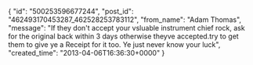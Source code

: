  {
   "id": "500253596677244",
   "post_id": "462493170453287_462528253783112",
   "from_name": "Adam Thomas",
   "message": "If they don't accept your vsluable instrument chief rock, ask for the original back within 3 days otherwise theyve accepted.try to get them to give ye a Receipt for it too. Ye just never know your luck",
   "created_time": "2013-04-06T16:36:30+0000"
 }

